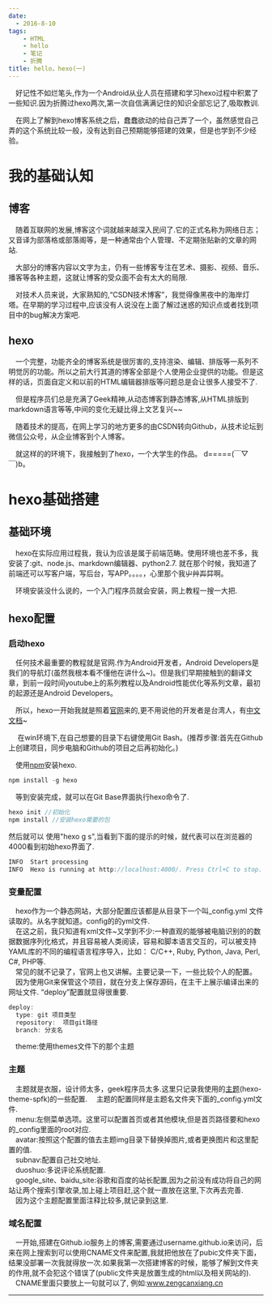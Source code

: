 ```yaml
---
date:
  - 2016-8-10
tags:
    - HTML
    - hello
    - 笔记
    - 折腾
title: hello，hexo(一)
---
```

　好记性不如烂笔头,作为一个Android从业人员在搭建和学习hexo过程中积累了一些知识.因为折腾过hexo两次,第一次自信满满记住的知识全部忘记了,吸取教训.　　
<!--more-->

　在网上了解到hexo博客系统之后，蠢蠢欲动的给自己弄了一个，虽然感觉自己弄的这个系统比较一般，没有达到自己预期能够搭建的效果，但是也学到不少经验。

# 我的基础认知  

  ## 博客
　随着互联网的发展,博客这个词就越来越深入民间了.它的正式名称为网络日志；又音译为部落格或部落阁等，是一种通常由个人管理、不定期张贴新的文章的网站.  

　大部分的博客内容以文字为主，仍有一些博客专注在艺术、摄影、视频、音乐、播客等各种主题，这就让博客的受众面不会有太大的局限.  

　对技术人员来说，大家熟知的,“CSDN技术博客”，我觉得像黑夜中的海岸灯塔。在早期的学习过程中,应该没有人说没在上面了解过迷惑的知识点或者找到项目中的bug解决方案吧.

  ## hexo
　一个完整，功能齐全的博客系统是很厉害的,支持渲染、编辑、排版等一系列不明觉厉的功能。所以之前大行其道的博客全部是个人使用企业提供的功能。但是这样的话，页面自定义和以前的HTML编辑器排版等问题总是会让很多人接受不了.

　但是程序员们总是充满了Geek精神,从动态博客到静态博客,从HTML排版到markdown语言等等,中间的变化无疑比得上文艺复兴~~  

　随着技术的提高，在网上学习的地方更多的由CSDN转向Github，从技术论坛到微信公众号，从企业博客到个人博客。

　就这样的的环境下，我接触到了hexo，一个大学生的作品。 d=====(￣▽￣)b。

# hexo基础搭建

  ## 基础环境
　hexo在实际应用过程我，我认为应该是属于前端范畴。使用环境也差不多，我安装了:git、node.js、markdown编辑器、python2.7. 就在那个时候，我知道了前端还可以写客户端，写后台，写APP。。。。，心里那个我屮艸芔茻啊。  

　环境安装没什么说的，一个入门程序员就会安装，网上教程一搜一大把.
 ## hexo配置
 ### 启动hexo
　任何技术最重要的教程就是官网.作为Android开发者，Android Developers是我们的导航灯(虽然我根本看不懂他在讲什么~)。但是我们早期接触到的翻译文章，到前一段时间youtube上的系列教程以及Android性能优化等系列文章，最初的起源还是Android Developers。

　所以，hexo一开始我就是照着[官网][1]来的,更不用说他的开发者是台湾人，有[中文文档][2]~

　 在win环境下,在自己想要的目录下右键使用Git Bash。(推荐步骤:首先在Github上创建项目，同步电脑和Github的项目之后再初始化。)

　使用[npm][3]安装hexo.
```java
npm install -g hexo
```

　等到安装完成，就可以在Git Base界面执行hexo命令了.
```java
hexo init //初始化
npm install //安装hexo需要的包
```
然后就可以 使用"hexo g s",当看到下面的提示的时候，就代表可以在浏览器的4000看到初始hexo界面了.
```java
INFO  Start processing
INFO  Hexo is running at http://localhost:4000/. Press Ctrl+C to stop.
```
### 变量配置
　hexo作为一个静态网站，大部分配置应该都是从目录下一个叫_config.yml 文件读取的。从名字就知道。config的的yml文件.  
　在这之前，我只知道有xml文件~又学到不少:一种直观的能够被电脑识别的的数据数据序列化格式，并且容易被人类阅读，容易和脚本语言交互的，可以被支持YAML库的不同的编程语言程序导入，比如： C/C++, Ruby, Python, Java, Perl, C#, PHP等.  
　常见的就不记录了，官网上也又讲解。主要记录一下，一些比较个人的配置。  
　因为使用Git来保管这个项目，就在分支上保存源码，在主干上展示编译出来的网址文件. “deploy”配置就显得很重要.
```java
deploy:
  type: git 项目类型
  repository:  项目git路径
  branch: 分支名
```
　theme:使用themes文件下的那个主题

### 主题
　主题就是衣服，设计师太多，geek程序员太多.这里只记录我使用的[主题][4](hexo-theme-spfk)的一些配置.
　主题的配置同样是主题名文件夹下面的_config.yml文件.  
　menu:左侧菜单选项。这里可以配置首页或者其他模块,但是首页路径要和hexo的_config里面的root对应.  
　avatar:按照这个配置的值去主题img目录下替换掉图片,或者更换图片和这里配置的值.  
　subnav:配置自己社交地址.  
　duoshuo:多说评论系统配置.  
　google_site、baidu_site:谷歌和百度的站长配置,因为之前没有成功将自己的网站让两个搜索引擎收录,加上碰上项目赶,这个就一直放在这里,下次再去完善.  
　因为这个主题配置里面注释比较多,就记录到这里.

### 域名配置  
　一开始,搭建在Github.io服务上的博客,需要通过username.github.io来访问，后来在网上搜索到可以使用CNAME文件来配置,我就把他放在了pubic文件夹下面，结果没部署一次我就得放一次.如果我第一次搭建博客的时候，能够了解到文件夹的作用,就不会犯这个错误了(public文件夹是放置生成的html以及相关网站的).  \
　CNAME里面只要放上一句就可以了, 例如:www.zengcanxiang.cn


---
[1]:https://hexo.io/
[2]:https://hexo.io/zh-cn/docs/
[3]:http://www.runoob.com/nodejs/nodejs-npm.html
[4]:https://github.com/luuman/hexo-theme-spfk
　

